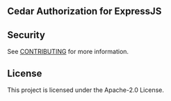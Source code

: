 ## Cedar Authorization for ExpressJS



## Security

See [CONTRIBUTING](CONTRIBUTING.md#security-issue-notifications) for more information.

## License

This project is licensed under the Apache-2.0 License.

